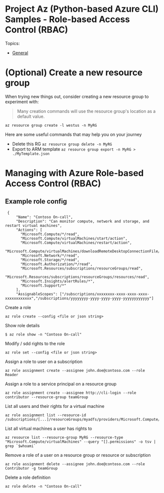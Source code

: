 # Project Az (Python-based Azure CLI) Samples - Role-based Access Control (RBAC)

Topics:
* [General](readme.md)

# (Optional) Create a new resource group
When trying new things out, consider creating a new resource group to experiment with:
> Many creation commands will use the resource group's location as a default value.
```
az resource group create -l westus -n MyRG
```

Here are some useful commands that may help you on your journey
* Delete this RG `az resource group delete -n MyRG`
* Export to ARM template `az resource group export -n MyRG > ./MyTemplate.json`

# Managing with Azure Role-based Access Control (RBAC)

## Example role config
```
 {
     "Name": "Contoso On-call",
     "Description": "Can monitor compute, network and storage, and restart virtual machines",
     "Actions": [
       "Microsoft.Compute/*/read",
       "Microsoft.Compute/virtualMachines/start/action",
       "Microsoft.Compute/virtualMachines/restart/action",
       "Microsoft.Compute/virtualMachines/downloadRemoteDesktopConnectionFile/action",
       "Microsoft.Network/*/read",
       "Microsoft.Storage/*/read",
       "Microsoft.Authorization/*/read",
       "Microsoft.Resources/subscriptions/resourceGroups/read",
       "Microsoft.Resources/subscriptions/resourceGroups/resources/read",
       "Microsoft.Insights/alertRules/*",
       "Microsoft.Support/*"
     ],
     "AssignableScopes": ["/subscriptions/xxxxxxxx-xxxx-xxxx-xxxx-xxxxxxxxxxxx","/subscriptions/yyyyyyyy-yyyy-yyyy-yyyy-yyyyyyyyyyyy"]
```

Create a role
```
az role create --config <file or json string>
```

Show role details
```
$ az role show -n "Contoso On-call"
```

Modify / sdd rights to the role
```
az role set --config <file or json string>
```

Assign a role to user on a subscription
```
az role assignment create --assignee john.doe@contoso.com --role Reader
```

Assign a role to a service principal on a resource group
```
az role assignment create --assignee http://cli-login --role contributor --resource-group teamGroup
```

List all users and their rights for a virtual machine
```
az role assignment list --resource-id /subscriptions/[...]/resourceGroups/myadfs/providers/Microsoft.Compute/virtualMachines/myadfs
```

List all virtual machines a user has rights to
```
az resource list --resource-group MyRG --resource-type "Microsoft.Compute/virtualMachines" --query "[].permissions" -o tsv | grep `$whoami`
```

Remove a role of a user on a resource group or resource or subscription
```
az role assignment delete --assignee john.doe@contoso.com --role Contributor -g teamGroup
```

Delete a role definition
```
az role delete -n "Contoso On-call"
```
